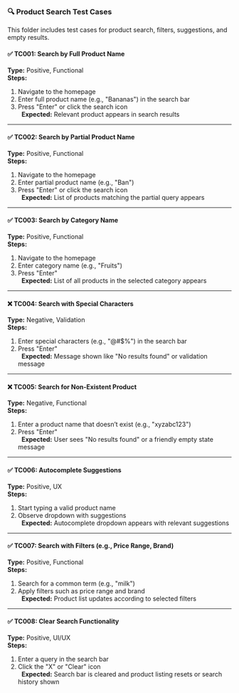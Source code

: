 ### 🔍 Product Search Test Cases
This folder includes test cases for product search, filters, suggestions, and empty results.

#### ✅ TC001: Search by Full Product Name  
**Type:** Positive, Functional  
**Steps:**  
1. Navigate to the homepage  
2. Enter full product name (e.g., "Bananas") in the search bar  
3. Press "Enter" or click the search icon  
&nbsp;&nbsp;**Expected:** Relevant product appears in search results

---

#### ✅ TC002: Search by Partial Product Name  
**Type:** Positive, Functional  
**Steps:**  
1. Navigate to the homepage  
2. Enter partial product name (e.g., "Ban")  
3. Press "Enter" or click the search icon  
&nbsp;&nbsp;**Expected:** List of products matching the partial query appears

---

#### ✅ TC003: Search by Category Name  
**Type:** Positive, Functional  
**Steps:**  
1. Navigate to the homepage  
2. Enter category name (e.g., "Fruits")  
3. Press "Enter"  
&nbsp;&nbsp;**Expected:** List of all products in the selected category appears

---

#### ❌ TC004: Search with Special Characters  
**Type:** Negative, Validation  
**Steps:**  
1. Enter special characters (e.g., "@#$%") in the search bar  
2. Press "Enter"  
&nbsp;&nbsp;**Expected:** Message shown like "No results found" or validation message

---

#### ❌ TC005: Search for Non-Existent Product  
**Type:** Negative, Functional  
**Steps:**  
1. Enter a product name that doesn’t exist (e.g., "xyzabc123")  
2. Press "Enter"  
&nbsp;&nbsp;**Expected:** User sees "No results found" or a friendly empty state message

---

#### ✅ TC006: Autocomplete Suggestions  
**Type:** Positive, UX  
**Steps:**  
1. Start typing a valid product name  
2. Observe dropdown with suggestions  
&nbsp;&nbsp;**Expected:** Autocomplete dropdown appears with relevant suggestions

---

#### ✅ TC007: Search with Filters (e.g., Price Range, Brand)  
**Type:** Positive, Functional  
**Steps:**  
1. Search for a common term (e.g., "milk")  
2. Apply filters such as price range and brand  
&nbsp;&nbsp;**Expected:** Product list updates according to selected filters

---

#### ✅ TC008: Clear Search Functionality  
**Type:** Positive, UI/UX  
**Steps:**  
1. Enter a query in the search bar  
2. Click the "X" or "Clear" icon  
&nbsp;&nbsp;**Expected:** Search bar is cleared and product listing resets or search history shown
